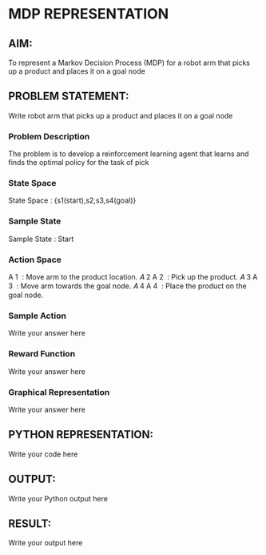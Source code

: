 # MDP REPRESENTATION

## AIM:

To represent a Markov Decision Process (MDP) for a robot arm that picks up a product and places it on a goal node

## PROBLEM STATEMENT:

Write  robot arm that picks up a product and places it on a goal node

### Problem Description
The problem is to develop a reinforcement learning agent that learns and finds the optimal policy for the task of pick 
### State Space

State Space : {s1(start),s2,s3,s4(goal)}
### Sample State
Sample State : Start

### Action Space
A 
1
​
 : Move arm to the product location.
𝐴
2
A 
2
​
 : Pick up the product.
𝐴
3
A 
3
​
 : Move arm towards the goal node.
𝐴
4
A 
4
​
 : Place the product on the goal node.

### Sample Action
Write your answer here

### Reward Function
Write your answer here

### Graphical Representation
Write your answer here

## PYTHON REPRESENTATION:
Write your code here

## OUTPUT:
Write your Python output here

## RESULT:
Write your output here

